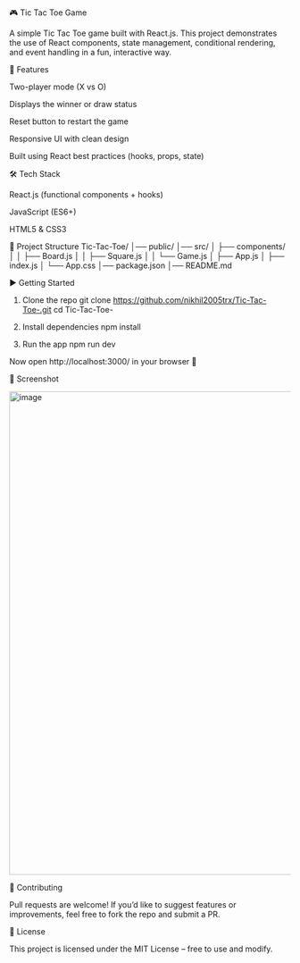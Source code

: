 🎮 Tic Tac Toe Game

A simple Tic Tac Toe game built with React.js.
This project demonstrates the use of React components, state management, conditional rendering, and event handling in a fun, interactive way.

🚀 Features

Two-player mode (X vs O)

Displays the winner or draw status

Reset button to restart the game

Responsive UI with clean design

Built using React best practices (hooks, props, state)

🛠️ Tech Stack

React.js (functional components + hooks)

JavaScript (ES6+)

HTML5 & CSS3

📂 Project Structure
Tic-Tac-Toe/
│── public/
│── src/
│   ├── components/
│   │   ├── Board.js
│   │   ├── Square.js
│   │   └── Game.js
│   ├── App.js
│   ├── index.js
│   └── App.css
│── package.json
│── README.md

▶️ Getting Started
1. Clone the repo
git clone https://github.com/nikhil2005trx/Tic-Tac-Toe-.git
cd Tic-Tac-Toe-

2. Install dependencies
npm install

3. Run the app
npm run dev


Now open http://localhost:3000/
 in your browser 🎉

📸 Screenshot 

<img width="1919" height="866" alt="image" src="https://github.com/user-attachments/assets/dfb09929-3f74-49ed-b890-f5acf7153042" />


🤝 Contributing

Pull requests are welcome! If you’d like to suggest features or improvements, feel free to fork the repo and submit a PR.

📜 License

This project is licensed under the MIT License – free to use and modify.
